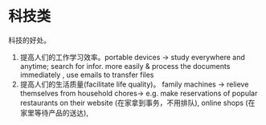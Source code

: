 # 科技类

科技的好处。

1. 提高人们的工作学习效率。portable devices ->  study everywhere and anytime;  search for infor. more easily  & process the documents immediately , use emails to transfer files 
2. 提高人们的生活质量(facilitate life quality)。 family machines -> relieve themselves from household chores-> e.g. make reservations of popular restaurants on their website (在家拿到事务，不用排队), online shops (在家里等待产品的送达), 

